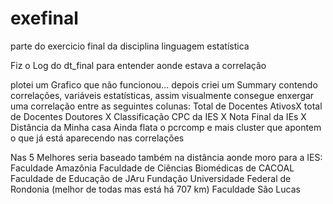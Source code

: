 # exefinal
parte do exercicio final da disciplina linguagem estatística

Fiz o Log do dt_final para entender aonde estava a correlação

plotei um Grafico que não funcionou...
depois criei um Summary contendo correlações, variáveis estatísticas, 
assim visualmente consegue enxergar uma correlação entre as seguintes colunas:
Total de Docentes AtivosX total de Docentes Doutores X Classificação CPC da IES X Nota Final da IEs X Distância da Minha casa
 Ainda flata o pcrcomp e mais cluster que apontem o que já está aparecendo nas correlações

Nas 5 Melhores seria baseado também na distância aonde moro para a IES:
Faculdade Amazônia
Faculdade de Ciências Biomédicas de CACOAL
Faculdade de Educação de JAru
Fundação Universidade Federal de Rondonia (melhor de todas mas está há 707 km)
Faculdade São Lucas




